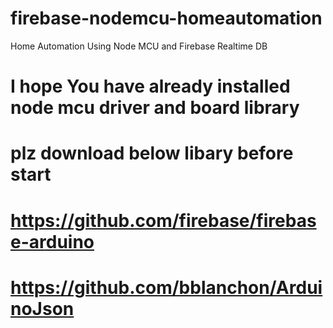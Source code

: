 # firebase-nodemcu-homeautomation
Home Automation Using Node MCU and Firebase Realtime DB
# I hope You have already installed node mcu driver and board library
# plz download below libary before start
# https://github.com/firebase/firebase-arduino
# https://github.com/bblanchon/ArduinoJson
